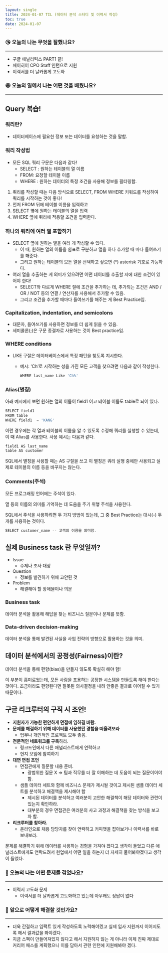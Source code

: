 ```yaml
---
layout: single
title: 2024-01-07 TIL (데이터 분석 스터디 및 이력서 작성)
toc: true
date: 2024-01-07
---
```

### 😘 오늘의 나는 무엇을 잘했나요?

---

- 구글 애널리틱스 PART1 끝!
- 페이히어 CPO Staff 인턴으로 지원
- 이력서를 더 날카롭게 고도화

### 😆 오늘의 일에서 나는 어떤 것을 배웠나요?

---

## Query 복습!

### 쿼리란?

- 데이터베이스에 필요한 정보 또는 데이터를 요청하는 것을 말함.

### 쿼리 작성법

- 모든 SQL 쿼리 구문은 다음과 같다!
    - SELECT : 원하는 테이블의 열 이름
    - FROM: 요청할 테이블 이름
    - WHERE : 원하는 데이터의 특정 조건을 사용해 정보를 필터링함.

1. 쿼리를 작성할 때는 다음 방식으로 SELECT, FROM WHERE 키워드를 작성하여 쿼리를 시작하는 것이 좋다!
2. 먼저 FROM 뒤에 테이블 이름을 입력하고
3. SELECT 옆에 원하는 테이블의 열을 입력
4. WHERE 옆에 쿼리에 적용할 조건을 입력한다.


### 하나의 쿼리에 여러 열 포함하기

- SELECT 옆에 원하는 열을 여러 개 작성할 수 있다.
    - 이 때, 원하는 열의 이름을 쉼표로 구분하고 열을 하나 추가할 때 마다 들여쓰기를 해준다.
    - 그리고 원하는 테이블의 모든 열을 선택하고 싶으면 (*) asterisk 기호로 가능하다.
- 여러 열을 추출하는 게 의미가 있으려면 어떤 데이터를 추출할 지에 대한 조건이 있어야 한다!
    - SELECT와 다르게 WHERE 절에 조건을 추가하는 데, 추가되는 조건은 AND / OR / NOT 등의 연결 / 연산자를 사용해서 추가할 수 있음.
    - 그리고 조건을 추가할 때마다 들여쓰기를 해주는 게 Best Practice임.
      

### Capitalization, indentation, and semicolons

- 대문자, 들여쓰기를 사용하면 정보를 더 쉽게 읽을 수 있음.
- 세미콜론(;)은 구문 종결자로 사용하는 것이 Best practice임.
  

### WHERE conditions

- LIKE 구절은 데이터베이스에서 특정 패턴을 찾도록 지시한다.
    - 예시: ‘Ch’로 시작하는 성을 가진 모든 고객을 찾으려면 다음과 같이 작성한다.
        
        ```jsx
        WHERE last_name Like 'Ch%'
        ```
        

### Alias(별칭)

아래 예시에서 보면 원하는 열의 이름이 field1 이고 테이블 이름도 table로 되어 있다.

```jsx
SELECT field1 
FROM table
WHERE field1  = 'KANG'
```

이런 경우에는 각 열과 테이블의 이름을 알 수 있도록 수정해 쿼리를 실행할 수 있는데, 이 때 Alias를 사용한다. 사용 예시는 다음과 같다.

```jsx
field1 AS last_name 
table AS customer
```

SQL에서 별칭을 사용할 때는 AS 구절을 쓰고 이 별칭은 쿼리 실행 중에만 사용되고 실제로 테이블의 이름 등을 바꾸지는 않는다.

### Comments(주석)

모든 프로그래밍 언어에는 주석이 있다. 

열 등의 이름의 의미를 기억하는 데 도움을 주기 위햏 주석을 사용한다.

SQL에서 주석을 사용하려면 두 가지 방법이 있는데, 그 중 Best Practice는 대시(-) 두 개를 사용하는 것이다.

```jsx
SELECT customer_name -- 고객의 이름을 의미함.
```

## 실제 Business task 란 무엇일까?

- Issue
    - 주제나 조사 대상
- Question
    - 정보를 발견하기 위해 고안된 것
- Problem
    - 해결해야 할 장애물이나 의문

### Business task

데이터 분석을 활용해 해답을 찾는 비즈니스 질문이나 문제를 뜻함.

### Data-driven decision-making

데이터 분석을 통해 발견된 사실을 사업 전략의 방향으로 활용하는 것을 의미.

## 데이터 분석에서의 공정성(Fairness)이란?

데이터 분석을 통해 편향(bias)을 만들지 않도록 확실히 해야 함!

이 부분이 흥미로웠는데, 모든 사람을 포용하는 공정한 시스템을 만들도록 해야 한다는 것이다. 조금이라도 편향된다면 잘못된 의사결정을 내려 안좋은 결과로 이어질 수 있기 때문이다.

## 구글 리크루터의 구직 시 조언!

- **지원자가 가능한 편안하게 면접에 임하길 바람.**
- **문제를 해결하기 위해 데이터를 사용했던 경험을 떠올려보라**
    - 업무나 개인적인 프로젝트 모두 좋음.
- **전문적인 네트워크를 구축**하라.
    - 링크드인에서 다른 애널리스트에게 연락하고
    - 현지 모임에 참여하기
- **대면 면접 조언**
    - 면접관에게 질문할 내용 준비.
        - 광범위한 질문 X ⇒ 팀과 직무를 더 잘 이해하는 데 도움이 되는 질문이어야 함.
    - 샘플 데이터 세트와 함께 비즈니스 문제가 제시될 것이고 제시된 샘플 데이터 세트를 분석하고 해결책을 제시해야 함
        - 제시된 데이터를 분석하고 여러분이 고안한 해결책이 해당 데이터와 관련이 있는지 확인하라.
        - 대부분의 경우 면접관은 여러분의 사고 과정과 해결책을 찾는 방식을 보고자 함.
- **리크루터를 찾아라.**
    - 온라인으로 채용 담당자를 찾아 연락하고 커피챗을 잡아보거나 이력서를 바로 보내보라.

문제를 해결하기 위해 데이터를 사용하는 경험을 가져야 겠다고 생각이 들었고 다른 애널리스트에게도 연락드려서 현업에서 어떤 일을 하는지 더 자세히 물어봐야겠다고 생각이 들었다.

### 🤢 오늘의 나는 어떤 문제를 겪었나요?

---

- 이력서 고도화 문제
    - 이력서를 더 날카롭게 고도화하고 있는데 아무래도 정답이 없다

### 🤩 앞으로 어떻게 해결할 것인가요?

---

- 더욱 간결하고 임팩트 있게 작성하도록 노력해야겠고 실제 입사 지원까지 이어지도록 해서 결과값을 봐야겠다.
- 지금 스펙이 만들어져있지 않다고 해서 지원하지 않는 게 아니라 이제 진짜 제대로 커리어 패스를 계획했으니 이를 담아서 관련 인턴에 지원해봐야 겠다.
